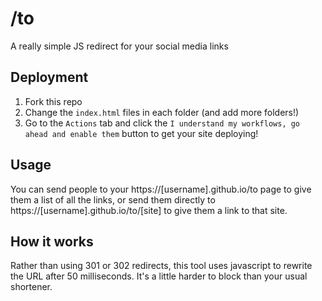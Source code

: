 # /to
A really simple JS redirect for your social media links

## Deployment
1. Fork this repo
2. Change the `index.html` files in each folder (and add more folders!)
3. Go to the `Actions` tab and click the `I understand my workflows, go ahead and enable them` button to get your site deploying!

## Usage

You can send people to your https://[username].github.io/to page to give them a list of all the links, or send them directly to https://[username].github.io/to/[site] to give them a link to that site.

## How it works

Rather than using 301 or 302 redirects, this tool uses javascript to rewrite the URL after 50 milliseconds. It's a little harder to block than your usual shortener.
